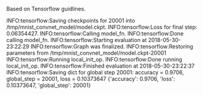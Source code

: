 Based on Tensorflow guidlines.

INFO:tensorflow:Saving checkpoints for 20001 into /tmp/mnist_convnet_model/model.ckpt.
INFO:tensorflow:Loss for final step: 0.06354427.
INFO:tensorflow:Calling model_fn.
INFO:tensorflow:Done calling model_fn.
INFO:tensorflow:Starting evaluation at 2018-05-30-23:22:29
INFO:tensorflow:Graph was finalized.
INFO:tensorflow:Restoring parameters from /tmp/mnist_convnet_model/model.ckpt-20001
INFO:tensorflow:Running local_init_op.
INFO:tensorflow:Done running local_init_op.
INFO:tensorflow:Finished evaluation at 2018-05-30-23:22:37
INFO:tensorflow:Saving dict for global step 20001: accuracy = 0.9706, global_step = 20001, loss = 0.10373647
{'accuracy': 0.9706, 'loss': 0.10373647, 'global_step': 20001}

